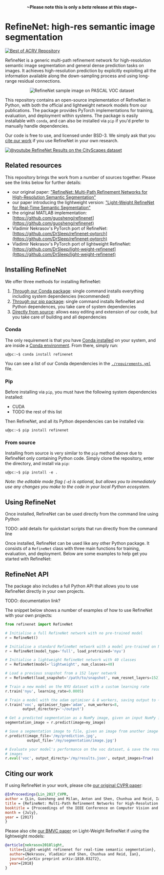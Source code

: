 <p align=center><strong>~Please note this is only a <em>beta</em> release at this stage~</strong></p>

# RefineNet: high-res semantic image segmentation

[![Best of ACRV Repository](https://img.shields.io/badge/collection-best--of--acrv-%23a31b2a)](https://roboticvision.org/best-of-acrv)

RefineNet is a generic multi-path refinement network for high-resolution semantic image segmentation and general dense prediction tasks on images. It achieves high-resolution prediction by explicitly exploiting all the information available along the down-sampling process and using long-range residual connections.

<p align="center">
<img alt="RefineNet sample image on PASCAL VOC dataset" src="https://github.com/best-of-acrv/refinenet/raw/develop/docs/refinenet_sample.png" />
</p>

This repository contains an open-source implementation of RefineNet in Python, with both the official and lightweight network models from our publications. The package provides PyTorch implementations for training, evaluation, and deployment within systems. The package is easily installable with `conda`, and can also be installed via `pip` if you'd prefer to manually handle dependencies.

Our code is free to use, and licensed under BSD-3. We simply ask that you [cite our work](#citing-our-work) if you use RefineNet in your own research.

[![@youtube RefineNet Results on the CityScapes dataset](https://github.com/best-of-acrv/refinenet/raw/develop/docs/refinenet_video.jpg)](https://www.youtube.com/watch?v=L0V6zmGP_oQ)

## Related resources

This repository brings the work from a number of sources together. Please see the links below for further details:

- our original paper: ["RefineNet: Multi-Path Refinement Networks for High-Resolution Semantic Segmentation"](#citing-our-work)
- our paper introducing the lightweight version: ["Light-Weight RefineNet for Real-Time Semantic Segmentation"](#citing-out-work)
- the original MATLAB implementation: [https://github.com/guosheng/refinenet](https://github.com/guosheng/refinenet)
- Vladimir Nekrasov's PyTorch port of RefineNet: [https://github.com/DrSleep/refinenet-pytorch](https://github.com/DrSleep/refinenet-pytorch)
- Vladimir Nekrasov's PyTorch port of lightweight RefineNet: [https://github.com/DrSleep/light-weight-refinenet](https://github.com/DrSleep/light-weight-refinenet)

## Installing RefineNet

We offer three methods for installing RefineNet:

1. [Through our Conda package](#conda): single command installs everything including system dependencies (recommended)
2. [Through our pip package](#pip): single command installs RefineNet and Python dependences, you take care of system dependencies
3. [Directly from source](#from-source): allows easy editing and extension of our code, but you take care of building and all dependencies

### Conda

The only requirement is that you have [Conda installed](https://conda.io/projects/conda/en/latest/user-guide/install/index.html) on your system, and are inside a [Conda environment](https://conda.io/projects/conda/en/latest/user-guide/tasks/manage-environments.html). From there, simply run:

```
u@pc:~$ conda install refinenet
```

You can see a list of our Conda dependencies in the [`./requirements.yml`](./requirements.yml) file.

### Pip

Before installing via `pip`, you must have the following system dependencies installed:

- CUDA
- TODO the rest of this list

Then RefineNet, and all its Python dependencies can be installed via:

```
u@pc:~$ pip install refinenet
```

### From source

Installing from source is very similar to the `pip` method above due to RefineNet only containing Python code. Simply clone the repository, enter the directory, and install via `pip`:

```
u@pc:~$ pip install -e .
```

_Note: the editable mode flag (`-e`) is optional, but allows you to immediately use any changes you make to the code in your local Python ecosystem._

## Using RefineNet

Once installed, RefineNet can be used directly from the command line using Python

TODO: add details for quickstart scripts that run directly from the command line

Once installed, RefineNet can be used like any other Python package. It consists of a `RefineNet` class with three main functions for training, evaluation, and deployment. Below are some examples to help get you started with RefineNet:

## RefineNet API

The package also includes a full Python API that allows you to use RefineNet directly in your own projects.

TODO: documentation link?

The snippet below shows a number of examples of how to use RefineNet with your own projects:

```python
from refinenet import RefineNet

# Initialise a full RefineNet network with no pre-trained model
r = RefineNet()

# Initialise a standard RefineNet network with a model pre-trained on NYU
r = RefineNet(model_type='full', load_pretrained='nyu')

# Initialise a lightweight RefineNet network with 40 classes
r = RefineNet(model='lightweight', num_classes=40)

# Load a previous snapshot from a 152 layer network
r = RefineNet(load_snapshot='/path/to/snapshot', num_resnet_layers=152)

# Train a new model on the NYU dataset with a custom learning rate
r.train('nyu', learning_rate=0.0005)

# Train a model with the adam optimiser & 8 workers, saving output to ~/output
r.train('voc', optimiser_type='adam', num_workers=8,
        output_directory='~/output')

# Get a predicted segmentation as a NumPy image, given an input NumPy image
segmentation_image = r.predict(image=my_image)

# Save a segmentation image to file, given an image from another image file
r.predict(image_file='/my/prediction.jpg',
          output_file='/my/segmentation/image.jpg')

# Evaluate your model's performance on the voc dataset, & save the results with
# images
r.eval('voc', output_directy='/my/results.json', output_images=True)
```

## Citing our work

If using RefineNet in your work, please cite [our original CVPR paper](https://openaccess.thecvf.com/content_cvpr_2017/papers/Lin_RefineNet_Multi-Path_Refinement_CVPR_2017_paper.pdf):

```bibtex
@InProceedings{Lin_2017_CVPR,
author = {Lin, Guosheng and Milan, Anton and Shen, Chunhua and Reid, Ian},
title = {RefineNet: Multi-Path Refinement Networks for High-Resolution Semantic Segmentation},
booktitle = {Proceedings of the IEEE Conference on Computer Vision and Pattern Recognition (CVPR)},
month = {July},
year = {2017}
}
```

Please also cite [our BMVC paper](http://bmvc2018.org/contents/papers/0494.pdf) on Light-Weight RefineNet if using the lightweight models:

```bibtex
@article{nekrasov2018light,
  title={Light-weight refinenet for real-time semantic segmentation},
  author={Nekrasov, Vladimir and Shen, Chunhua and Reid, Ian},
  journal={arXiv preprint arXiv:1810.03272},
  year={2018}
}
```
